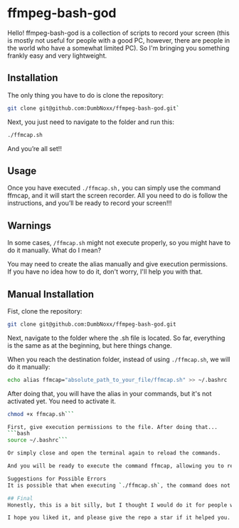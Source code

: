# ffmpeg-bash-god

Hello! ffmpeg-bash-god is a collection of scripts to record your screen (this is mostly not useful for people with a good PC, however, there are people in the world who have a somewhat limited PC). So I'm bringing you something frankly easy and very lightweight.

## Installation

The only thing you have to do is clone the repository:
```bash
git clone git@github.com:DumbNoxx/ffmpeg-bash-god.git`
```
Next, you just need to navigate to the folder and run this:

```bash
./ffmcap.sh
```

And you’re all set!!

## Usage
Once you have executed `./ffmcap.sh,` you can simply use the command ffmcap, and it will start the screen recorder. All you need to do is follow the instructions, and you’ll be ready to record your screen!!!

## Warnings
In some cases, `/ffmcap.sh` might not execute properly, so you might have to do it manually. What do I mean?

You may need to create the alias manually and give execution permissions. If you have no idea how to do it, don't worry, I'll help you with that.

## Manual Installation
Fist, clone the repository:

```bash
git clone git@github.com:DumbNoxx/ffmpeg-bash-god.git
```
Next, navigate to the folder where the .sh file is located. So far, everything is the same as at the beginning, but here things change.

When you reach the destination folder, instead of using `./ffmcap.sh`, we will do it manually:

```bash
echo alias ffmcap="absolute_path_to_your_file/ffmcap.sh" >> ~/.bashrc
```
After doing that, you will have the alias in your commands, but it's not activated yet. You need to activate it.

```bash
chmod +x ffmcap.sh```

First, give execution permissions to the file. After doing that...
```bash
source ~/.bashrc```

Or simply close and open the terminal again to reload the commands.

And you will be ready to execute the command ffmcap, allowing you to record your screen with ease.

Suggestions for Possible Errors
It is possible that when executing `./ffmcap.sh`, the command does not activate directly. My recommendation would be to use `chmod` and activate the command using `source` or by restarting the terminal to rule out any doubts about a failure.

## Final
Honestly, this is a bit silly, but I thought I would do it for people who are just starting out and may not have a powerful PC to record their screen, or who want to save resources. This is truly useful, and of course, I will continue to improve this tool. I aim to make it compatible with Mac, and perhaps I will create a simplified version for Windows.

I hope you liked it, and please give the repo a star if it helped you. Cheers!
